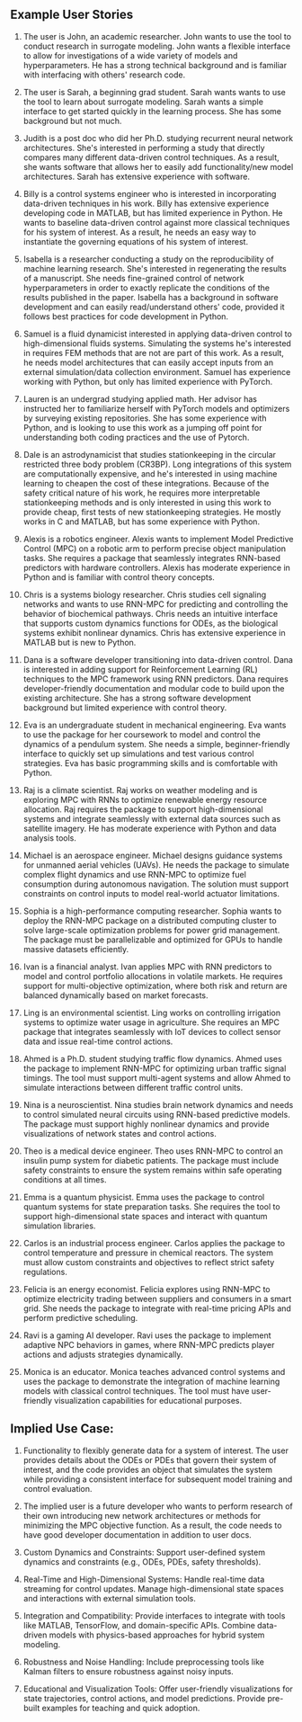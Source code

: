 ## Example User Stories

1. The user is John, an academic researcher. John wants to use the tool to conduct research in surrogate modeling. John wants a flexible interface to allow for investigations of a wide variety of models and hyperparameters. He has a strong technical background and is familiar with interfacing with others' research code. 

2. The user is Sarah, a beginning grad student. Sarah wants wants to use the tool to learn about surrogate modeling. Sarah wants a simple interface to get started quickly in the learning process. She has some background but not much.

3. Judith is a post doc who did her Ph.D. studying recurrent neural network architectures. She's interested in performing a study that directly compares many different data-driven control techniques. As a result, she wants software that allows her to easily add functionality/new model architectures. Sarah has extensive experience with software.

4. Billy is a control systems engineer who is interested in incorporating data-driven techniques in his work. Billy has extensive experience developing code in MATLAB, but has limited experience in Python. He wants to baseline data-driven control against more classical techniques for his system of interest. As a result, he needs an easy way to instantiate the governing equations of his system of interest.

5. Isabella is a researcher conducting a study on the reproducibility of machine learning research. She's interested in regenerating the results of a manuscript. She needs fine-grained control of network hyperparameters in order to exactly replicate the conditions of the results published in the paper. Isabella has a background in software development and can easily read/understand others' code, provided it follows best practices for code development in Python.

6. Samuel is a fluid dynamicist interested in applying data-driven control to high-dimensional fluids systems. Simulating the systems he's interested in requires FEM methods that are not are part of this work. As a result, he needs model architectures that can easily accept inputs from an external simulation/data collection environment. Samuel has experience working with Python, but only has limited experience with PyTorch.

7. Lauren is an undergrad studying applied math. Her advisor has instructed her to familiarize herself with PyTorch models and optimizers by surveying existing repositories. She has some experience with Python, and is looking to use this work as a jumping off point for understanding both coding practices and the use of Pytorch. 

8. Dale is an astrodynamicist that studies stationkeeping in the circular restricted three body problem (CR3BP). Long integrations of this system are computationally expensive, and he's interested in using machine learning to cheapen the cost of these integrations. Because of the safety critical nature of his work, he requires more interpretable stationkeeping methods and is only interested in using this work to provide cheap, first tests of new stationkeeping strategies. He mostly works in C and MATLAB, but has some experience with Python. 

9. Alexis is a robotics engineer.
Alexis wants to implement Model Predictive Control (MPC) on a robotic arm to perform precise object manipulation tasks. She requires a package that seamlessly integrates RNN-based predictors with hardware controllers. Alexis has moderate experience in Python and is familiar with control theory concepts.

10. Chris is a systems biology researcher.
Chris studies cell signaling networks and wants to use RNN-MPC for predicting and controlling the behavior of biochemical pathways. Chris needs an intuitive interface that supports custom dynamics functions for ODEs, as the biological systems exhibit nonlinear dynamics. Chris has extensive experience in MATLAB but is new to Python.

11. Dana is a software developer transitioning into data-driven control.
Dana is interested in adding support for Reinforcement Learning (RL) techniques to the MPC framework using RNN predictors. Dana requires developer-friendly documentation and modular code to build upon the existing architecture. She has a strong software development background but limited experience with control theory.

12. Eva is an undergraduate student in mechanical engineering.
Eva wants to use the package for her coursework to model and control the dynamics of a pendulum system. She needs a simple, beginner-friendly interface to quickly set up simulations and test various control strategies. Eva has basic programming skills and is comfortable with Python.

13. Raj is a climate scientist.
Raj works on weather modeling and is exploring MPC with RNNs to optimize renewable energy resource allocation. Raj requires the package to support high-dimensional systems and integrate seamlessly with external data sources such as satellite imagery. He has moderate experience with Python and data analysis tools.

14. Michael is an aerospace engineer.
Michael designs guidance systems for unmanned aerial vehicles (UAVs). He needs the package to simulate complex flight dynamics and use RNN-MPC to optimize fuel consumption during autonomous navigation. The solution must support constraints on control inputs to model real-world actuator limitations.

15. Sophia is a high-performance computing researcher.
Sophia wants to deploy the RNN-MPC package on a distributed computing cluster to solve large-scale optimization problems for power grid management. The package must be parallelizable and optimized for GPUs to handle massive datasets efficiently.

16. Ivan is a financial analyst.
Ivan applies MPC with RNN predictors to model and control portfolio allocations in volatile markets. He requires support for multi-objective optimization, where both risk and return are balanced dynamically based on market forecasts.

17. Ling is an environmental scientist.
Ling works on controlling irrigation systems to optimize water usage in agriculture. She requires an MPC package that integrates seamlessly with IoT devices to collect sensor data and issue real-time control actions.

18. Ahmed is a Ph.D. student studying traffic flow dynamics.
Ahmed uses the package to implement RNN-MPC for optimizing urban traffic signal timings. The tool must support multi-agent systems and allow Ahmed to simulate interactions between different traffic control units.

19. Nina is a neuroscientist.
Nina studies brain network dynamics and needs to control simulated neural circuits using RNN-based predictive models. The package must support highly nonlinear dynamics and provide visualizations of network states and control actions.

20. Theo is a medical device engineer.
Theo uses RNN-MPC to control an insulin pump system for diabetic patients. The package must include safety constraints to ensure the system remains within safe operating conditions at all times.

21. Emma is a quantum physicist.
Emma uses the package to control quantum systems for state preparation tasks. She requires the tool to support high-dimensional state spaces and interact with quantum simulation libraries.

22. Carlos is an industrial process engineer.
Carlos applies the package to control temperature and pressure in chemical reactors. The system must allow custom constraints and objectives to reflect strict safety regulations.

23. Felicia is an energy economist.
Felicia explores using RNN-MPC to optimize electricity trading between suppliers and consumers in a smart grid. She needs the package to integrate with real-time pricing APIs and perform predictive scheduling.

24. Ravi is a gaming AI developer.
Ravi uses the package to implement adaptive NPC behaviors in games, where RNN-MPC predicts player actions and adjusts strategies dynamically.

25. Monica is an educator.
Monica teaches advanced control systems and uses the package to demonstrate the integration of machine learning models with classical control techniques. The tool must have user-friendly visualization capabilities for educational purposes.

## Implied Use Case:
1. Functionality to flexibly generate data for a system of interest. The user provides details about the ODEs or PDEs that govern their system of interest, and the code provides an object that simulates the system while providing a consistent interface for subsequent model training and control evaluation.

2. The implied user is a future developer who wants to perform research of their own introducing new network architectures or methods for minimizing the MPC objective function. As a result, the code needs to have good developer documentation in addition to user docs.

3. Custom Dynamics and Constraints: Support user-defined system dynamics and constraints (e.g., ODEs, PDEs, safety thresholds).

4. Real-Time and High-Dimensional Systems: Handle real-time data streaming for control updates. Manage high-dimensional state spaces and interactions with external simulation tools.

5. Integration and Compatibility: Provide interfaces to integrate with tools like MATLAB, TensorFlow, and domain-specific APIs.
Combine data-driven models with physics-based approaches for hybrid system modeling.

6. Robustness and Noise Handling: Include preprocessing tools like Kalman filters to ensure robustness against noisy inputs.

7. Educational and Visualization Tools: Offer user-friendly visualizations for state trajectories, control actions, and model predictions. Provide pre-built examples for teaching and quick adoption.